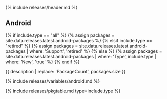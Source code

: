 {% include releases/header.md %}

## Android

{% if include.type == "all" %}
  {% assign packages = site.data.releases.latest.android-packages %}
{% elsif include.type == "retired" %}
  {% assign packages = site.data.releases.latest.android-packages | where: 'Support', 'retired' %}
{% else %}
  {% assign packages = site.data.releases.latest.android-packages | where: 'Type', include.type | where: 'New', 'true' %}
{% endif %}

{{ description | replace: 'PackageCount', packages.size }}

{% include releases/variables/android.md %}

{% include releases/pkgtable.md type=include.type %}